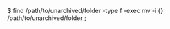 <!-- post: database-backups_postgresql -->


$ find /path/to/unarchived/folder -type f -exec mv -i {} /path/to/unarchived/folder \;  
